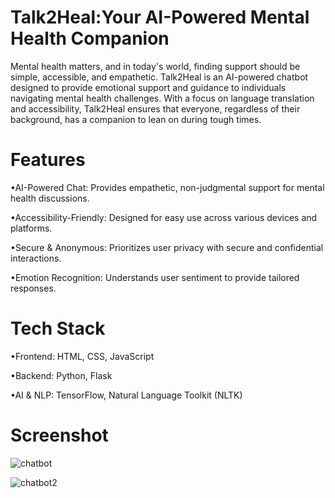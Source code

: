 # Talk2Heal:Your AI-Powered Mental Health Companion
Mental health matters, and in today's world, finding support should be simple, accessible, and empathetic. Talk2Heal is an AI-powered chatbot designed to provide emotional support and guidance to individuals navigating mental health challenges. With a focus on language translation and accessibility, Talk2Heal ensures that everyone, regardless of their background, has a companion to lean on during tough times.

# Features
•AI-Powered Chat: Provides empathetic, non-judgmental support for mental health discussions.

•Accessibility-Friendly: Designed for easy use across various devices and platforms.

•Secure & Anonymous: Prioritizes user privacy with secure and confidential interactions.

•Emotion Recognition: Understands user sentiment to provide tailored responses.


# Tech Stack
•Frontend: HTML, CSS, JavaScript

•Backend: Python, Flask

•AI & NLP: TensorFlow, Natural Language Toolkit (NLTK)


# Screenshot
![chatbot](https://github.com/user-attachments/assets/1f3e7d5f-5293-4c26-9546-0230b2cd83b8)

![chatbot2](https://github.com/user-attachments/assets/600fba18-5e40-4f12-b5e9-60516931c5ee)


